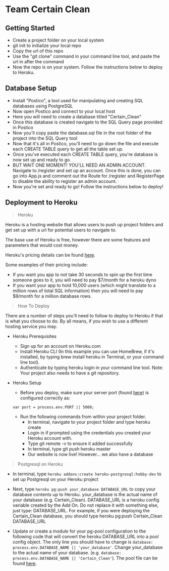 # Team Certain Clean

## Getting Started

- Create a project folder on your local system
- git init to initialize your local repo
- Copy the url of this repo
- Use the "git clone" command in your command line tool, and paste the url in after the command
- Now the repo is on your system.  Follow the instructions below to deploy to Heroku.

## Database Setup

- Install "Postico", a tool used for manipulating and creating SQL databases using PostgreSQL
- Now open Postico and connect to your local host
- Here you will need to create a database titled "Certain_Clean"
- Once this database is created navigate to the SQL Query page provided in Postico
- Now you'll copy paste the database.sql file in the root folder of the project into the SQL Query tool
- Now that it's all in Postico, you'll need to go down the file and execute each CREATE TABLE query to get all the table set up.
- Once you've executed each CREATE TABLE query, you're database is now set up and ready to go.
- BUT WAIT ONE MOMENT! YOU'LL NEED AN ADMIN ACCOUNT.  Navigate to /register and set up an account.  Once this is done, you can go into App.js and comment out the Route for /register and RegisterPage to disable the ability to register an admin account.
- Now you're set and ready to go! Follow the instructions below to deploy!

## Deployment to Heroku

>Heroku

Heroku is a hosting website that allows users to push up project folders and get set up with a url for potential users to navigate to.  

The base use of Heroku is free, however there are some features and parameters that would cost money.

Heroku's pricing details can be found [here](https://www.heroku.com/pricing).

Some examples of their pricing include:
- If you want you app to not take 30 seconds to spin up the first time someone goes to it, you will need to pay $7/month for a heroku dyno
- If you want your app to hold 10,000 users (which might translate to a million rows of total SQL information) then you will need to pay $9/month for a million database rows.

>How To Deploy

There are a number of steps you'll need to follow to deploy to Heroku if that is what you choose to do.  By all means, if you wish to use a different hosting service you may.

- Heroku Prerequisites
    - Sign up for an account on Heroku.com
    - Install Heroku CLI (In this example you can use HomeBrew, if it's installed, by typing brew install heroku in Terminal, or your command line tool).
    - Authenticate by typing heroku login in your command line tool.
    Note: Your project also needs to have a git repository.

- Heroku Setup
    - Before you deploy, make sure your server port (found [here](server/server.js)) is configured correctly as:
    
    ```var port = process.env.PORT || 5000;```

    - Run the following commands from within your project folder.
        - In terminal, navigate to your project folder and type heroku create
        - Login in if prompted using the credentials you created your Heroku account with.
        - Type git remote -v to ensure it added successfully
        - In terminal, type git push heroku master
        - Our website is now live! However... we also have a database

>Postgresql on Heroku

- In terminal, type ```heroku addons:create heroku-postgresql:hobby-dev``` to set up Postgresql on your Heroku project

- Next, type ```heroku pg:push your_database DATABASE_URL``` to copy your database contents up to Heroku. your_database is the actual name of your database (e.g. Certain_Clean). DATABASE_URL is a heroku config variable created by the Add On. Do not replace it with something else, just type: DATABASE_URL. For example, if you were deploying the Certain_Clean database, you should type heroku pg:push Certain_Clean DATABASE_URL

- Update or create a module for your pg-pool configuration to the following code that will convert the heroku DATABASE_URL into a pool config object. The only line you should have to change is ```database: process.env.DATABASE_NAME || 'your_database'```. Change your_database to the actual name of your database. (e.g. ```database: process.env.DATABASE_NAME || 'Certain_Clean'```).  The pool file can be found [here](/server/modules/pool.js).